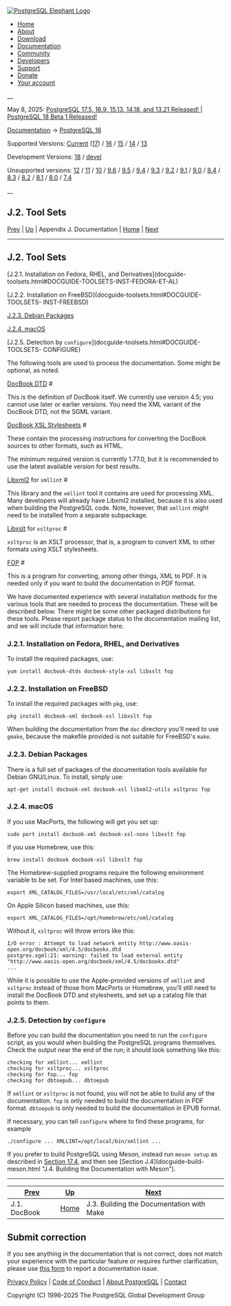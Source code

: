 [ ![PostgreSQL Elephant Logo](/media/img/about/press/elephant.png) ](/)

  * [Home](/ "Home")
  * [About](/about/ "About")
  * [Download](/download/ "Download")
  * [Documentation](/docs/ "Documentation")
  * [Community](/community/ "Community")
  * [Developers](/developer/ "Developers")
  * [Support](/support/ "Support")
  * [Donate](/about/donate/ "Donate")
  * [Your account](/account/ "Your account")

__

May 8, 2025: [ PostgreSQL 17.5, 16.9, 15.13, 14.18, and 13.21 Released! ](/about/news/postgresql-175-169-1513-1418-and-1321-released-3072/) | [ PostgreSQL 18 Beta 1 Released! ](/about/news/postgresql-18-beta-1-released-3070/)

[Documentation](/docs/ "Documentation") -> [PostgreSQL
16](/docs/16/index.html)

Supported Versions: [Current](/docs/current/docguide-toolsets.html "PostgreSQL
17 - J.2. Tool Sets") ([17](/docs/17/docguide-toolsets.html "PostgreSQL 17 -
J.2. Tool Sets")) / [16](/docs/16/docguide-toolsets.html "PostgreSQL 16 -
J.2. Tool Sets") / [15](/docs/15/docguide-toolsets.html "PostgreSQL 15 -
J.2. Tool Sets") / [14](/docs/14/docguide-toolsets.html "PostgreSQL 14 -
J.2. Tool Sets") / [13](/docs/13/docguide-toolsets.html "PostgreSQL 13 -
J.2. Tool Sets")

Development Versions: [18](/docs/18/docguide-toolsets.html "PostgreSQL 18 -
J.2. Tool Sets") / [devel](/docs/devel/docguide-toolsets.html "PostgreSQL
devel - J.2. Tool Sets")

Unsupported versions: [12](/docs/12/docguide-toolsets.html "PostgreSQL 12 -
J.2. Tool Sets") / [11](/docs/11/docguide-toolsets.html "PostgreSQL 11 -
J.2. Tool Sets") / [10](/docs/10/docguide-toolsets.html "PostgreSQL 10 -
J.2. Tool Sets") / [9.6](/docs/9.6/docguide-toolsets.html "PostgreSQL 9.6 -
J.2. Tool Sets") / [9.5](/docs/9.5/docguide-toolsets.html "PostgreSQL 9.5 -
J.2. Tool Sets") / [9.4](/docs/9.4/docguide-toolsets.html "PostgreSQL 9.4 -
J.2. Tool Sets") / [9.3](/docs/9.3/docguide-toolsets.html "PostgreSQL 9.3 -
J.2. Tool Sets") / [9.2](/docs/9.2/docguide-toolsets.html "PostgreSQL 9.2 -
J.2. Tool Sets") / [9.1](/docs/9.1/docguide-toolsets.html "PostgreSQL 9.1 -
J.2. Tool Sets") / [9.0](/docs/9.0/docguide-toolsets.html "PostgreSQL 9.0 -
J.2. Tool Sets") / [8.4](/docs/8.4/docguide-toolsets.html "PostgreSQL 8.4 -
J.2. Tool Sets") / [8.3](/docs/8.3/docguide-toolsets.html "PostgreSQL 8.3 -
J.2. Tool Sets") / [8.2](/docs/8.2/docguide-toolsets.html "PostgreSQL 8.2 -
J.2. Tool Sets") / [8.1](/docs/8.1/docguide-toolsets.html "PostgreSQL 8.1 -
J.2. Tool Sets") / [8.0](/docs/8.0/docguide-toolsets.html "PostgreSQL 8.0 -
J.2. Tool Sets") / [7.4](/docs/7.4/docguide-toolsets.html "PostgreSQL 7.4 -
J.2. Tool Sets")

__

J.2. Tool Sets  
---  
[Prev](docguide-docbook.html "J.1. DocBook")  | [Up](docguide.html "Appendix J. Documentation") | Appendix J. Documentation | [Home](index.html "PostgreSQL 16.9 Documentation") |  [Next](docguide-build.html "J.3. Building the Documentation with Make")  
  
* * *

## J.2. Tool Sets #

[J.2.1. Installation on Fedora, RHEL, and Derivatives](docguide-
toolsets.html#DOCGUIDE-TOOLSETS-INST-FEDORA-ET-AL)

[J.2.2. Installation on FreeBSD](docguide-toolsets.html#DOCGUIDE-TOOLSETS-
INST-FREEBSD)

[J.2.3. Debian Packages](docguide-toolsets.html#DOCGUIDE-TOOLSETS-INST-DEBIAN)

[J.2.4. macOS](docguide-toolsets.html#DOCGUIDE-TOOLSETS-INST-MACOS)

[J.2.5. Detection by `configure`](docguide-toolsets.html#DOCGUIDE-TOOLSETS-
CONFIGURE)

The following tools are used to process the documentation. Some might be
optional, as noted.

[DocBook DTD](https://www.oasis-open.org/docbook/) #

    

This is the definition of DocBook itself. We currently use version 4.5; you
cannot use later or earlier versions. You need the XML variant of the DocBook
DTD, not the SGML variant.

[DocBook XSL
Stylesheets](https://github.com/docbook/wiki/wiki/DocBookXslStylesheets) #

    

These contain the processing instructions for converting the DocBook sources
to other formats, such as HTML.

The minimum required version is currently 1.77.0, but it is recommended to use
the latest available version for best results.

[Libxml2](http://xmlsoft.org/) for `xmllint` #

    

This library and the `xmllint` tool it contains are used for processing XML.
Many developers will already have Libxml2 installed, because it is also used
when building the PostgreSQL code. Note, however, that `xmllint` might need to
be installed from a separate subpackage.

[Libxslt](http://xmlsoft.org/XSLT/) for `xsltproc` #

    

`xsltproc` is an XSLT processor, that is, a program to convert XML to other
formats using XSLT stylesheets.

[FOP](https://xmlgraphics.apache.org/fop/) #

    

This is a program for converting, among other things, XML to PDF. It is needed
only if you want to build the documentation in PDF format.

We have documented experience with several installation methods for the
various tools that are needed to process the documentation. These will be
described below. There might be some other packaged distributions for these
tools. Please report package status to the documentation mailing list, and we
will include that information here.

### J.2.1. Installation on Fedora, RHEL, and Derivatives #

To install the required packages, use:

    
    
    yum install docbook-dtds docbook-style-xsl libxslt fop
    

### J.2.2. Installation on FreeBSD #

To install the required packages with `pkg`, use:

    
    
    pkg install docbook-xml docbook-xsl libxslt fop
    

When building the documentation from the `doc` directory you'll need to use
`gmake`, because the makefile provided is not suitable for FreeBSD's `make`.

### J.2.3. Debian Packages #

There is a full set of packages of the documentation tools available for
Debian GNU/Linux. To install, simply use:

    
    
    apt-get install docbook-xml docbook-xsl libxml2-utils xsltproc fop
    

### J.2.4. macOS #

If you use MacPorts, the following will get you set up:

    
    
    sudo port install docbook-xml docbook-xsl-nons libxslt fop
    

If you use Homebrew, use this:

    
    
    brew install docbook docbook-xsl libxslt fop
    

The Homebrew-supplied programs require the following environment variable to
be set. For Intel based machines, use this:

    
    
    export XML_CATALOG_FILES=/usr/local/etc/xml/catalog
    

On Apple Silicon based machines, use this:

    
    
    export XML_CATALOG_FILES=/opt/homebrew/etc/xml/catalog
    

Without it, `xsltproc` will throw errors like this:

    
    
    I/O error : Attempt to load network entity http://www.oasis-open.org/docbook/xml/4.5/docbookx.dtd
    postgres.sgml:21: warning: failed to load external entity "http://www.oasis-open.org/docbook/xml/4.5/docbookx.dtd"
    ...
    

While it is possible to use the Apple-provided versions of `xmllint` and
`xsltproc` instead of those from MacPorts or Homebrew, you'll still need to
install the DocBook DTD and stylesheets, and set up a catalog file that points
to them.

### J.2.5. Detection by `configure` #

Before you can build the documentation you need to run the `configure` script,
as you would when building the PostgreSQL programs themselves. Check the
output near the end of the run; it should look something like this:

    
    
    checking for xmllint... xmllint
    checking for xsltproc... xsltproc
    checking for fop... fop
    checking for dbtoepub... dbtoepub
    

If `xmllint` or `xsltproc` is not found, you will not be able to build any of
the documentation. `fop` is only needed to build the documentation in PDF
format. `dbtoepub` is only needed to build the documentation in EPUB format.

If necessary, you can tell `configure` where to find these programs, for
example

    
    
    ./configure ... XMLLINT=/opt/local/bin/xmllint ...
    

If you prefer to build PostgreSQL using Meson, instead run `meson setup` as
described in [Section 17.4](install-meson.html "17.4. Building and
Installation with Meson"), and then see [Section J.4](docguide-build-
meson.html "J.4. Building the Documentation with Meson").

* * *

[Prev](docguide-docbook.html "J.1. DocBook")  | [Up](docguide.html "Appendix J. Documentation") |  [Next](docguide-build.html "J.3. Building the Documentation with Make")  
---|---|---  
J.1. DocBook  | [Home](index.html "PostgreSQL 16.9 Documentation") |  J.3. Building the Documentation with Make  
  
## Submit correction

If you see anything in the documentation that is not correct, does not match
your experience with the particular feature or requires further clarification,
please use [this form](/account/comments/new/16/docguide-toolsets.html/) to
report a documentation issue.

[Privacy Policy](/about/privacypolicy) | [Code of Conduct](/about/policies/coc/) | [About PostgreSQL](/about/) | [Contact](/about/contact/)  

Copyright (C) 1996-2025 The PostgreSQL Global Development Group

